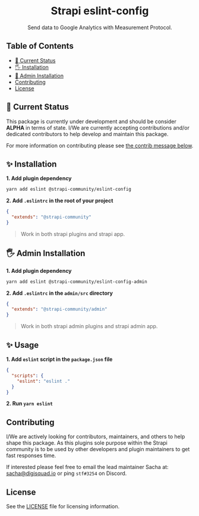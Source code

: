 <div align="center">
<h1>Strapi eslint-config</h1>
	
<p style="margin-top: 0;">Send data to Google Analytics with Measurement Protocol.</p>
	
<!-- <p>
  <a href="https://discord.strapi.io">
    <img src="https://img.shields.io/discord/811989166782021633?color=blue&label=strapi-discord" alt="Strapi Discord">
  </a>
  <a href="https://www.npmjs.org/package/strapi-plugin-measurement-protocol">
    <img src="https://img.shields.io/npm/v/strapi-plugin-measurement-protocol/latest.svg" alt="NPM Version" />
  </a>
  <a href="https://www.npmjs.org/package/strapi-plugin-measurement-protocol">
    <img src="https://img.shields.io/npm/dm/strapi-plugin-measurement-protocol" alt="Monthly download on NPM" />
  </a>
</p> -->
</div>

## Table of Contents <!-- omit in toc -->

- [🚦 Current Status](#-current-status)
- [🖐 Installation](#-installation)
- [🚚 Admin Installation](#-admin-installation)
- [Contributing](#contributing)
- [License](#license)

## 🚦 Current Status

This package is currently under development and should be consider **ALPHA** in terms of state. I/We are currently accepting contributions and/or dedicated contributors to help develop and maintain this package.

For more information on contributing please see [the contrib message below](#contributing).



## ✨ Installation


**1. Add plugin dependency**

```bash
yarn add eslint @strapi-community/eslint-config
```

**2. Add `.eslintrc` in the root of your project**

```json
{
  "extends": "@strapi-community"
}
```

> Work in both strapi plugins and strapi app.


## 🖐 Admin Installation


**1. Add plugin dependency**

```bash
yarn add eslint @strapi-community/eslint-config-admin
```

**2. Add `.eslintrc` in the `admin/src` directory**

```json
{
  "extends": "@strapi-community/admin"
}
```

> Work in both strapi admin plugins and strapi admin app.


## ✨ Usage


**1. Add `eslint` script in the `package.json` file**

```json
{
  "scripts": {
    "eslint": "eslint ."
  }
}
```

**2. Run `yarn eslint`**


## Contributing

I/We are actively looking for contributors, maintainers, and others to help shape this package. As this plugins sole purpose within the Strapi community is to be used by other developers and plugin maintainers to get fast responses time.

If interested please feel free to email the lead maintainer Sacha at: sacha@digisquad.io or ping `stf#3254` on Discord.

## License

See the [LICENSE](./LICENSE.md) file for licensing information.
